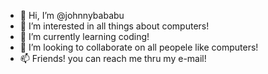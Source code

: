 - 👋 Hi, I’m @johnnybababu
- 👀 I’m interested in all things about computers!
- 🌱 I’m currently learning coding!
- 💞️ I’m looking to collaborate on all peopele like computers!
- 📫 Friends! you can reach me thru my e-mail!

<!---
johnnybababu/johnnybababu is a ✨ special ✨ repository because its `README.md` (this file) appears on your GitHub profile.
You can click the Preview link to take a look at your changes.
--->
